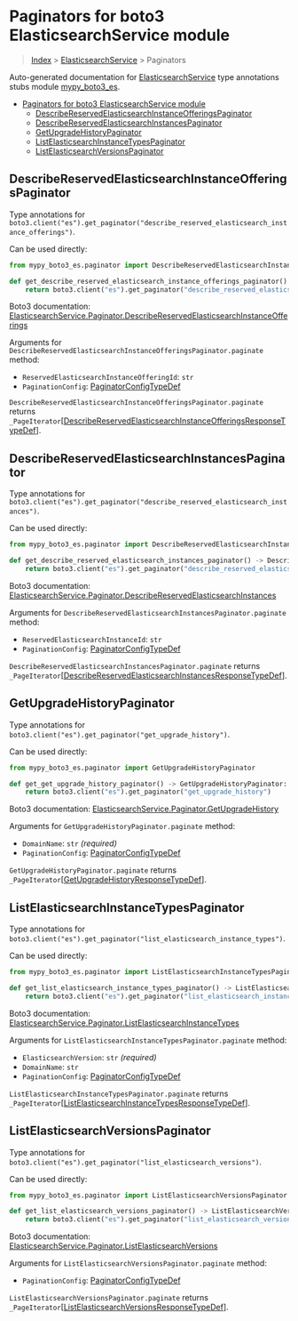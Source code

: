 # Paginators for boto3 ElasticsearchService module

> [Index](..) > [ElasticsearchService](.) > Paginators

Auto-generated documentation for
[ElasticsearchService](https://boto3.amazonaws.com/v1/documentation/api/latest/reference/services/es.html#ElasticsearchService)
type annotations stubs module
[mypy_boto3_es](https://pypi.org/project/mypy-boto3-es/).

- [Paginators for boto3 ElasticsearchService module](#paginators-for-boto3-elasticsearchservice-module)
  - [DescribeReservedElasticsearchInstanceOfferingsPaginator](#describereservedelasticsearchinstanceofferingspaginator)
  - [DescribeReservedElasticsearchInstancesPaginator](#describereservedelasticsearchinstancespaginator)
  - [GetUpgradeHistoryPaginator](#getupgradehistorypaginator)
  - [ListElasticsearchInstanceTypesPaginator](#listelasticsearchinstancetypespaginator)
  - [ListElasticsearchVersionsPaginator](#listelasticsearchversionspaginator)

## DescribeReservedElasticsearchInstanceOfferingsPaginator

Type annotations for
`boto3.client("es").get_paginator("describe_reserved_elasticsearch_instance_offerings")`.

Can be used directly:

```python
from mypy_boto3_es.paginator import DescribeReservedElasticsearchInstanceOfferingsPaginator

def get_describe_reserved_elasticsearch_instance_offerings_paginator() -> DescribeReservedElasticsearchInstanceOfferingsPaginator:
    return boto3.client("es").get_paginator("describe_reserved_elasticsearch_instance_offerings")
```

Boto3 documentation:
[ElasticsearchService.Paginator.DescribeReservedElasticsearchInstanceOfferings](https://boto3.amazonaws.com/v1/documentation/api/latest/reference/services/es.html#ElasticsearchService.Paginator.DescribeReservedElasticsearchInstanceOfferings)

Arguments for
`DescribeReservedElasticsearchInstanceOfferingsPaginator.paginate` method:

- `ReservedElasticsearchInstanceOfferingId`: `str`
- `PaginationConfig`:
  [PaginatorConfigTypeDef](./type_defs.md#paginatorconfigtypedef)

`DescribeReservedElasticsearchInstanceOfferingsPaginator.paginate` returns
`_PageIterator`\[[DescribeReservedElasticsearchInstanceOfferingsResponseTypeDef](./type_defs.md#describereservedelasticsearchinstanceofferingsresponsetypedef)\].

## DescribeReservedElasticsearchInstancesPaginator

Type annotations for
`boto3.client("es").get_paginator("describe_reserved_elasticsearch_instances")`.

Can be used directly:

```python
from mypy_boto3_es.paginator import DescribeReservedElasticsearchInstancesPaginator

def get_describe_reserved_elasticsearch_instances_paginator() -> DescribeReservedElasticsearchInstancesPaginator:
    return boto3.client("es").get_paginator("describe_reserved_elasticsearch_instances")
```

Boto3 documentation:
[ElasticsearchService.Paginator.DescribeReservedElasticsearchInstances](https://boto3.amazonaws.com/v1/documentation/api/latest/reference/services/es.html#ElasticsearchService.Paginator.DescribeReservedElasticsearchInstances)

Arguments for `DescribeReservedElasticsearchInstancesPaginator.paginate`
method:

- `ReservedElasticsearchInstanceId`: `str`
- `PaginationConfig`:
  [PaginatorConfigTypeDef](./type_defs.md#paginatorconfigtypedef)

`DescribeReservedElasticsearchInstancesPaginator.paginate` returns
`_PageIterator`\[[DescribeReservedElasticsearchInstancesResponseTypeDef](./type_defs.md#describereservedelasticsearchinstancesresponsetypedef)\].

## GetUpgradeHistoryPaginator

Type annotations for `boto3.client("es").get_paginator("get_upgrade_history")`.

Can be used directly:

```python
from mypy_boto3_es.paginator import GetUpgradeHistoryPaginator

def get_get_upgrade_history_paginator() -> GetUpgradeHistoryPaginator:
    return boto3.client("es").get_paginator("get_upgrade_history")
```

Boto3 documentation:
[ElasticsearchService.Paginator.GetUpgradeHistory](https://boto3.amazonaws.com/v1/documentation/api/latest/reference/services/es.html#ElasticsearchService.Paginator.GetUpgradeHistory)

Arguments for `GetUpgradeHistoryPaginator.paginate` method:

- `DomainName`: `str` *(required)*
- `PaginationConfig`:
  [PaginatorConfigTypeDef](./type_defs.md#paginatorconfigtypedef)

`GetUpgradeHistoryPaginator.paginate` returns
`_PageIterator`\[[GetUpgradeHistoryResponseTypeDef](./type_defs.md#getupgradehistoryresponsetypedef)\].

## ListElasticsearchInstanceTypesPaginator

Type annotations for
`boto3.client("es").get_paginator("list_elasticsearch_instance_types")`.

Can be used directly:

```python
from mypy_boto3_es.paginator import ListElasticsearchInstanceTypesPaginator

def get_list_elasticsearch_instance_types_paginator() -> ListElasticsearchInstanceTypesPaginator:
    return boto3.client("es").get_paginator("list_elasticsearch_instance_types")
```

Boto3 documentation:
[ElasticsearchService.Paginator.ListElasticsearchInstanceTypes](https://boto3.amazonaws.com/v1/documentation/api/latest/reference/services/es.html#ElasticsearchService.Paginator.ListElasticsearchInstanceTypes)

Arguments for `ListElasticsearchInstanceTypesPaginator.paginate` method:

- `ElasticsearchVersion`: `str` *(required)*
- `DomainName`: `str`
- `PaginationConfig`:
  [PaginatorConfigTypeDef](./type_defs.md#paginatorconfigtypedef)

`ListElasticsearchInstanceTypesPaginator.paginate` returns
`_PageIterator`\[[ListElasticsearchInstanceTypesResponseTypeDef](./type_defs.md#listelasticsearchinstancetypesresponsetypedef)\].

## ListElasticsearchVersionsPaginator

Type annotations for
`boto3.client("es").get_paginator("list_elasticsearch_versions")`.

Can be used directly:

```python
from mypy_boto3_es.paginator import ListElasticsearchVersionsPaginator

def get_list_elasticsearch_versions_paginator() -> ListElasticsearchVersionsPaginator:
    return boto3.client("es").get_paginator("list_elasticsearch_versions")
```

Boto3 documentation:
[ElasticsearchService.Paginator.ListElasticsearchVersions](https://boto3.amazonaws.com/v1/documentation/api/latest/reference/services/es.html#ElasticsearchService.Paginator.ListElasticsearchVersions)

Arguments for `ListElasticsearchVersionsPaginator.paginate` method:

- `PaginationConfig`:
  [PaginatorConfigTypeDef](./type_defs.md#paginatorconfigtypedef)

`ListElasticsearchVersionsPaginator.paginate` returns
`_PageIterator`\[[ListElasticsearchVersionsResponseTypeDef](./type_defs.md#listelasticsearchversionsresponsetypedef)\].
